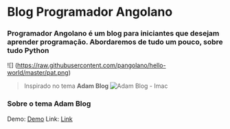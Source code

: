 # Blog Programador Angolano

### Programador Angolano é um blog para iniciantes que desejam aprender programação. Abordaremos de tudo um pouco, sobre tudo Python
![] (https://raw.githubusercontent.com/pangolano/hello-world/master/pat.png)

> Inspirado no tema **Adam Blog**
![Adam Blog - Imac](https://github.com/artemsheludko/adam-blog/blob/master/assets/img/adam-blog-imac.jpg?raw=true)

### Sobre o tema Adam Blog
Demo: [Demo](https://artemsheludko.github.io/adam-blog/)
Link: [Link](https://github.com/artemsheludko/adam-blog/)


